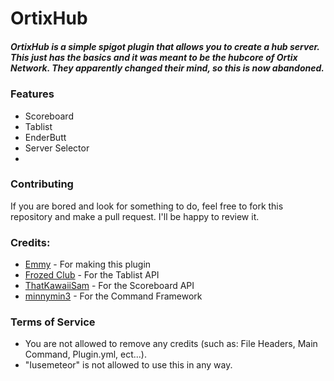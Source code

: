 # OrtixHub


##### OrtixHub is a simple spigot plugin that allows you to create a hub server. This just has the basics and it was meant to be the hubcore of Ortix Network. They apparently changed their mind, so this is now abandoned.


### Features
- Scoreboard
- Tablist
- EnderButt
- Server Selector
- 
### Contributing
If you are bored and look for something to do, feel free to fork this repository and make a pull request. I'll be happy to review it.

### Credits:
- [Emmy](https://github.com/Emmy) - For making this plugin
- [Frozed Club](https://github.com/FrozedClubDevelopment/FrozedTablist) - For the Tablist API
- [ThatKawaiiSam](https://github.com/ThatKawaiiSam/Assemble) - For the Scoreboard API
- [minnymin3](https://github.com/mcardy/CommandFramework) - For the Command Framework

### Terms of Service
- You are not allowed to remove any credits (such as: File Headers, Main Command, Plugin.yml, ect...).
- "Iusemeteor" is not allowed to use this in any way.
